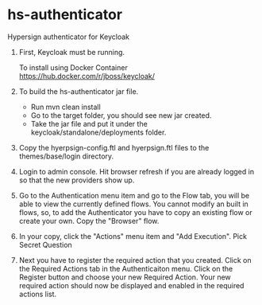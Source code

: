 # hs-authenticator
Hypersign authenticator for Keycloak

1. First, Keycloak must be running.
   
   To install using Docker Container https://hub.docker.com/r/jboss/keycloak/

2. To build the hs-authenticator jar file.
   - Run mvn clean install
   - Go to the target folder, you should see new jar created.
   - Take the jar file and put it under the keycloak/standalone/deployments folder.

3. Copy the hyerpsign-config.ftl and hyerpsign.ftl files to the themes/base/login directory.

4. Login to admin console.  Hit browser refresh if you are already logged in so that the new providers show up.

5. Go to the Authentication menu item and go to the Flow tab, you will be able to view the currently
   defined flows.  You cannot modify an built in flows, so, to add the Authenticator you
   have to copy an existing flow or create your own.  Copy the "Browser" flow.

6. In your copy, click the "Actions" menu item and "Add Execution".  Pick Secret Question

7. Next you have to register the required action that you created. Click on the Required Actions tab in the Authenticaiton menu.
   Click on the Register button and choose your new Required Action.
   Your new required action should now be displayed and enabled in the required actions list.


